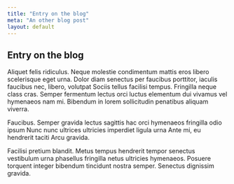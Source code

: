 ```yaml
---
title: "Entry on the blog"
meta: "An other blog post"
layout: default
---
```

## Entry on the blog

Aliquet felis ridiculus. Neque molestie condimentum mattis eros libero scelerisque eget urna. Dolor diam senectus per faucibus porttitor, iaculis faucibus nec, libero, volutpat Sociis tellus facilisi tempus. Fringilla neque class cras. Semper fermentum lectus orci luctus elementum dui vivamus vel hymenaeos nam mi. Bibendum in lorem sollicitudin penatibus aliquam viverra.

Faucibus. Semper gravida lectus sagittis hac orci hymenaeos fringilla odio ipsum Nunc nunc ultrices ultricies imperdiet ligula urna Ante mi, eu hendrerit taciti Arcu gravida.

Facilisi pretium blandit. Metus tempus hendrerit tempor senectus vestibulum urna phasellus fringilla netus ultricies hymenaeos. Posuere torquent integer bibendum tincidunt nostra semper. Senectus dignissim gravida.